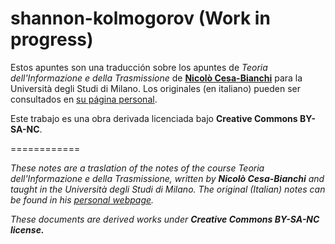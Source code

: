 # shannon-kolmogorov (Work in progress)

Estos apuntes son una traducción sobre los apuntes de *Teoria dell'Informazione e della Trasmissione* de [**Nicolò Cesa-Bianchi**](https://homes.di.unimi.it/~cesabian) para la Università degli Studi di Milano. Los originales (en italiano) pueden ser consultados en [su página personal](https://homes.di.unimi.it/~cesabian/tinfo/).

Este trabajo es una obra derivada licenciada bajo **Creative Commons BY-SA-NC**.

============

*These notes are a traslation of the notes of the course Teoria dell'Informazione e della Trasmissione, written by __Nicolò Cesa-Bianchi__ and taught in the Università degli Studi di Milano. The original (Italian) notes can be found in his [personal webpage](https://homes.di.unimi.it/~cesabian/tinfo/).*

*These documents are derived works under* ***Creative Commons BY-SA-NC license.***
